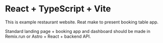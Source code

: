 # React + TypeScript + Vite


This is example restaurant website.
Reat make to present booking table app. 

Standard landing page + booking app and dashboard should be made in Remix.run or Astro + React + backend API.

